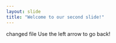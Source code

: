 ```yaml
---
layout: slide
title: "Welcome to our second slide!"
---
```

changed file
Use the left arrow to go back!
